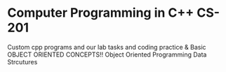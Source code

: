 # Computer Programming in  C++ CS-201
Custom cpp programs and our lab tasks and coding practice
 & Basic OBJECT ORIENTED CONCEPTS!! 
 Object Oriented Programming 
 Data Strcutures 
